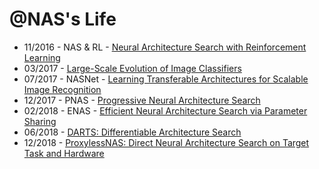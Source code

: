 
@NAS's Life
===============

- 11/2016 - NAS & RL - [Neural Architecture Search with Reinforcement Learning](https://arxiv.org/abs/1611.01578)
- 03/2017 - [Large-Scale Evolution of Image Classifiers](https://arxiv.org/pdf/1703.01041.pdf)
- 07/2017 -  NASNet - [Learning Transferable Architectures for Scalable Image Recognition](https://arxiv.org/abs/1707.07012)
- 12/2017 - PNAS - [Progressive Neural Architecture Search](https://arxiv.org/abs/1712.00559)
- 02/2018 - ENAS - [Efficient Neural Architecture Search via Parameter Sharing](https://arxiv.org/abs/1802.03268)
- 06/2018 - [DARTS: Differentiable Architecture Search](https://arxiv.org/pdf/1806.09055.pdf)
- 12/2018 - [ProxylessNAS: Direct Neural Architecture Search on Target Task and Hardware](https://arxiv.org/pdf/1812.00332.pdf)
